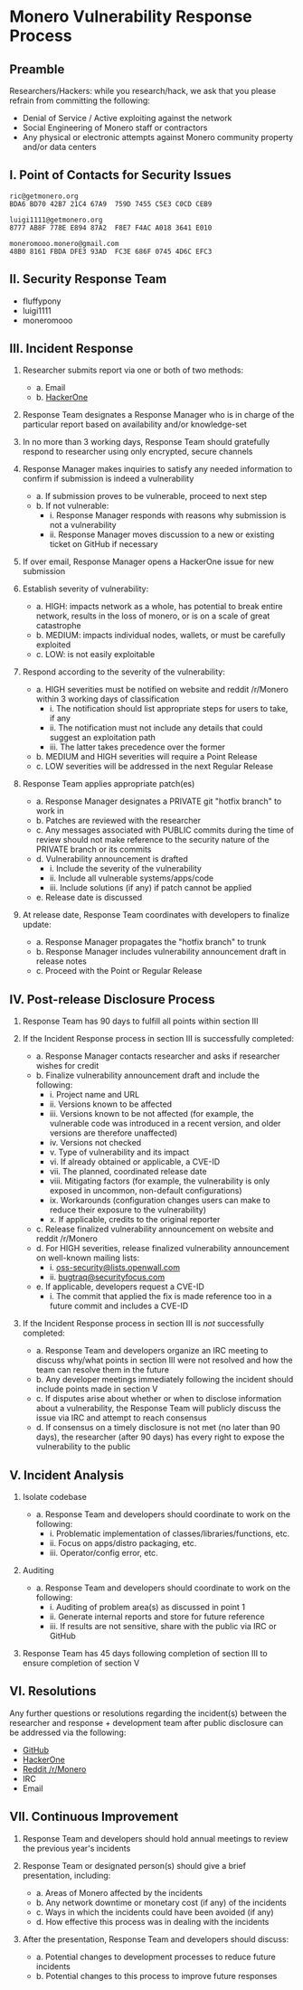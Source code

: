 # Monero Vulnerability Response Process

## Preamble

Researchers/Hackers: while you research/hack, we ask that you please refrain from committing the following:
- Denial of Service / Active exploiting against the network
- Social Engineering of Monero staff or contractors
- Any physical or electronic attempts against Monero community property and/or data centers

## I. Point of Contacts for Security Issues

```
ric@getmonero.org
BDA6 BD70 42B7 21C4 67A9  759D 7455 C5E3 C0CD CEB9

luigi1111@getmonero.org
8777 AB8F 778E E894 87A2  F8E7 F4AC A018 3641 E010

moneromooo.monero@gmail.com
48B0 8161 FBDA DFE3 93AD  FC3E 686F 0745 4D6C EFC3
```

## II. Security Response Team

- fluffypony
- luigi1111
- moneromooo

## III. Incident Response

1. Researcher submits report via one or both of two methods:
    - a. Email
    - b. [HackerOne](https://hackerone.com/monero)

2. Response Team designates a Response Manager who is in charge of the particular report based on availability and/or knowledge-set

3. In no more than 3 working days, Response Team should gratefully respond to researcher using only encrypted, secure channels

4. Response Manager makes inquiries to satisfy any needed information to confirm if submission is indeed a vulnerability
    - a. If submission proves to be vulnerable, proceed to next step
    - b. If not vulnerable:
      - i. Response Manager responds with reasons why submission is not a vulnerability
      - ii. Response Manager moves discussion to a new or existing ticket on GitHub if necessary

5. If over email, Response Manager opens a HackerOne issue for new submission

6. Establish severity of vulnerability:
    - a. HIGH: impacts network as a whole, has potential to break entire network, results in the loss of monero, or is on a scale of great catastrophe
    - b. MEDIUM: impacts individual nodes, wallets, or must be carefully exploited
    - c. LOW: is not easily exploitable

7. Respond according to the severity of the vulnerability:
    - a. HIGH severities must be notified on website and reddit /r/Monero within 3 working days of classification
      - i. The notification should list appropriate steps for users to take, if any
      - ii. The notification must not include any details that could suggest an exploitation path
      - iii. The latter takes precedence over the former
    - b. MEDIUM and HIGH severities will require a Point Release
    - c. LOW severities will be addressed in the next Regular Release

8. Response Team applies appropriate patch(es)
    - a. Response Manager designates a PRIVATE git "hotfix branch" to work in
    - b. Patches are reviewed with the researcher
    - c. Any messages associated with PUBLIC commits during the time of review should not make reference to the security nature of the PRIVATE branch or its commits
    - d. Vulnerability announcement is drafted
      - i. Include the severity of the vulnerability
      - ii. Include all vulnerable systems/apps/code
      - iii. Include solutions (if any) if patch cannot be applied
    - e. Release date is discussed

9. At release date, Response Team coordinates with developers to finalize update:
    - a. Response Manager propagates the "hotfix branch" to trunk
    - b. Response Manager includes vulnerability announcement draft in release notes
    - c. Proceed with the Point or Regular Release

## IV. Post-release Disclosure Process

1. Response Team has 90 days to fulfill all points within section III

2. If the Incident Response process in section III is successfully completed:
    - a. Response Manager contacts researcher and asks if researcher wishes for credit
    - b. Finalize vulnerability announcement draft and include the following:
      - i. Project name and URL
      - ii. Versions known to be affected
      - iii. Versions known to be not affected (for example, the vulnerable code was introduced in a recent version, and older versions are therefore unaffected)
      - iv. Versions not checked
      - v. Type of vulnerability and its impact
      - vi. If already obtained or applicable, a CVE-ID
      - vii. The planned, coordinated release date
      - viii. Mitigating factors (for example, the vulnerability is only exposed in uncommon, non-default configurations)
      - ix. Workarounds (configuration changes users can make to reduce their exposure to the vulnerability)
      - x. If applicable, credits to the original reporter
    - c. Release finalized vulnerability announcement on website and reddit /r/Monero
    - d. For HIGH severities, release finalized vulnerability announcement on well-known mailing lists:
      - i. oss-security@lists.openwall.com
      - ii. bugtraq@securityfocus.com
    - e. If applicable, developers request a CVE-ID
      - i. The commit that applied the fix is made reference too in a future commit and includes a CVE-ID

3. If the Incident Response process in section III is *not* successfully completed:
    - a. Response Team and developers organize an IRC meeting to discuss why/what points in section III were not resolved and how the team can resolve them in the future
    - b. Any developer meetings immediately following the incident should include points made in section V
    - c. If disputes arise about whether or when to disclose information about a vulnerability, the Response Team will publicly discuss the issue via IRC and attempt to reach consensus
    - d. If consensus on a timely disclosure is not met (no later than 90 days), the researcher (after 90 days) has every right to expose the vulnerability to the public

## V. Incident Analysis

1. Isolate codebase
    - a. Response Team and developers should coordinate to work on the following:
      - i. Problematic implementation of classes/libraries/functions, etc.
      - ii. Focus on apps/distro packaging, etc.
      - iii. Operator/config error, etc.

2. Auditing
    - a. Response Team and developers should coordinate to work on the following:
      - i. Auditing of problem area(s) as discussed in point 1
      - ii. Generate internal reports and store for future reference
      - iii. If results are not sensitive, share with the public via IRC or GitHub

3. Response Team has 45 days following completion of section III to ensure completion of section V

## VI. Resolutions

Any further questions or resolutions regarding the incident(s) between the researcher and response + development team after public disclosure can be addressed via the following:

- [GitHub](https://github.com/monero-project/monero/issues/)
- [HackerOne](https://hackerone.com/monero)
- [Reddit /r/Monero](https://reddit.com/r/Monero/)
- IRC
- Email

## VII. Continuous Improvement

1. Response Team and developers should hold annual meetings to review the previous year's incidents

2. Response Team or designated person(s) should give a brief presentation, including:
    - a. Areas of Monero affected by the incidents
    - b. Any network downtime or monetary cost (if any) of the incidents
    - c. Ways in which the incidents could have been avoided (if any)
    - d. How effective this process was in dealing with the incidents

3. After the presentation, Response Team and developers should discuss:
    - a. Potential changes to development processes to reduce future incidents
    - b. Potential changes to this process to improve future responses
